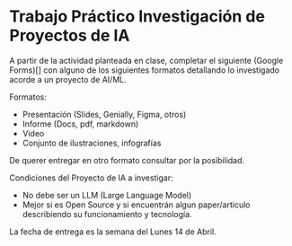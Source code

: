 # Trabajo Práctico Investigación de Proyectos de IA

A partir de la actividad planteada en clase, completar el siguiente (Google Forms)[] con alguno de los siguientes formatos detallando lo investigado acorde a un proyecto de AI/ML.

Formatos:

- Presentación (Slides, Genially, Figma, otros)
- Informe (Docs, pdf, markdown)
- Video
- Conjunto de ilustraciones, infografías

De querer entregar en otro formato consultar por la posibilidad.

Condiciones del Proyecto de IA a investigar:

- No debe ser un LLM (Large Language Model)
- Mejor si es Open Source y si encuentrán algun paper/articulo describiendo su funcionamiento y tecnología.

La fecha de entrega es la semana del Lunes 14 de Abril.
